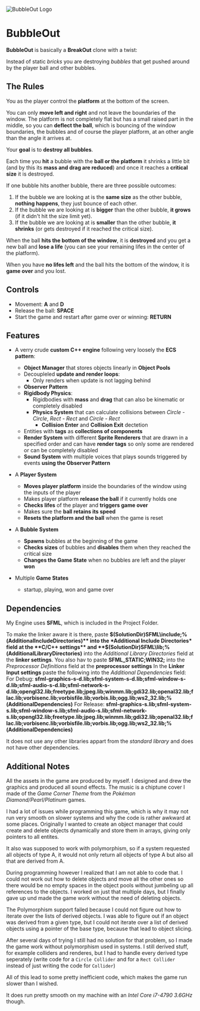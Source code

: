 ![BubbleOut Logo](https://preview.ibb.co/jvBALx/Bubble_Out_Logo.png)
# BubbleOut

**BubbleOut** is basically a **BreakOut** clone with a twist: 

Instead of static *bricks* you are destroying *bubbles* that get pushed around by the player ball and other bubbles.



## The Rules
You as the player control the **platform** at the bottom of the screen.

You can only **move left and right** and not leave the boundaries of the window.
The platform is not completely flat but has a small raised part in the middle, so you can **deflect the ball**,
which is bouncing of the window boundaries, the bubbles and of course the player platform, at an other angle than the angle it 
arrives at.

Your **goal** is to **destroy all bubbles**.

Each time you **hit** a bubble with the **ball or the platform** it shrinks a little bit (and by this its **mass and drag are reduced**)
and once it reaches a **critical size** it is destroyed.

If one bubble hits another bubble, there are three possible outcomes:
1. If the bubble we are looking at is the **same size** as the other bubble, **nothing happens**, they just bounce of each other.
2. If the bubble we are looking at is **bigger** than the other bubble, **it grows** (if it didn't hit the size limit yet).
3. If the bubble we are looking at is **smaller** than the other bubble, **it shrinks** (or gets destroyed if it reached the critical 
size).

When the ball **hits the bottom of the window**, it is **destroyed** and you get a new ball and **lose a life**
(you can see your remaining lifes in the center of the platform).

When you have **no lifes left** and the ball hits the bottom of the window, it is **game over** and you lost.



## Controls
* Movement: **A** and **D**
* Release the ball: **SPACE**
* Start the game and restart after game over or winning: **RETURN**



## Features
* A verry crude **custom C++ engine** following very loosely the **ECS pattern**:
  * **Object Manager** that stores objects linearly in **Object Pools** 
  * Decoupleled **update and render loops**:
    * Only renders when update is not lagging behind
  * **Observer Pattern**
  * **Rigidbody Physics**:
    * Rigidbodies with **mass** and **drag** that can also be kinematic or completely disabled
    * **Physics System** that can calculate collisions between *Circle - Circle*, *Rect - Rect* and *Circle - Rect*
      * **Collision Enter** and **Collision Exit** dectetion
  * Entities with **tags** as **collections of components**
  * **Render System** with different **Sprite Renderers** that are drawn in a specified order and can have **render tags** 
  so only some are rendered or can be completely disabled
  * **Sound System** with multiple voices that plays sounds triggered by events **using the Observer Pattern**


* A **Player System**
  * **Moves player platform** inside the boundaries of the window using the inputs of the player
  * Makes player platform **release the ball** if it currently holds one
  * **Checks lifes** of the player and **triggers game over**
  * Makes sure the **ball retains its speed**
  * **Resets the platform and the ball** when the game is reset
* A **Bubble System**
  * **Spawns** bubbles at the beginning of the game
  * **Checks sizes** of bubbles and **disables** them when they reached the critical size
  * **Changes the Game State** when no bubbles are left and the player **won**
* Multiple **Game States**
  * startup, playing, won and game over
  
  
  
  
## Dependencies
My Engine uses **SFML**, which is included in the Project Folder.

To make the linker aware it is there, paste **$(SolutionDir)SFML\include;%(AdditionalIncludeDirectories)** into the *Additional Include Directories* field at the **C/C++ settings** and **$(SolutionDir)SFML\lib;%(AdditionalLibraryDirectories)** into the *Additional Library Directories* field at the **linker settings**.
You also hav to paste **SFML_STATIC;WIN32;** into the *Preprocessor Definitions* field at the **preprocessor settings**
In the **Linker Input settings** paste the following into the *Additional Dependencies* field:
For Debug: **sfml-graphics-s-d.lib;sfml-system-s-d.lib;sfml-window-s-d.lib;sfml-audio-s-d.lib;sfml-network-s-d.lib;opengl32.lib;freetype.lib;jpeg.lib;winmm.lib;gdi32.lib;openal32.lib;flac.lib;vorbisenc.lib;vorbisfile.lib;vorbis.lib;ogg.lib;ws2_32.lib;%(AdditionalDependencies)**
For Release: **sfml-graphics-s.lib;sfml-system-s.lib;sfml-window-s.lib;sfml-audio-s.lib;sfml-network-s.lib;opengl32.lib;freetype.lib;jpeg.lib;winmm.lib;gdi32.lib;openal32.lib;flac.lib;vorbisenc.lib;vorbisfile.lib;vorbis.lib;ogg.lib;ws2_32.lib;%(AdditionalDependencies)**

It does not use any other libraries appart from the *standard library* and does not have other dependencies.




## Additional Notes
All the assets in the game are produced by myself.
I designed and drew the graphics and produced all sound effects.
The music is a chiptune cover I made of the *Game Corner Theme* from the *Pokémon Diamond/Pearl/Platinum* games.

I had a lot of issues while programming this game, which is why it may not run very smooth on slower systems and why the code is rather
awkward at some places.
Originally I wanted to create an object manager that could create and delete objects dynamically and store them in arrays, giving only 
pointers to all entites.

It also was supposed to work with polymorphism, so if a system requested all objects of type A, it would not only return all objects
of type A but also all that are derived from A.

During programming however I realized that I am not able to code that. I could not work out how to delete objects and move all the other
ones so there would be no empty spaces in the object pools without jumbeling up all references to the objects. I worked on just that 
multiple days, but I finally gave up und made the game work without the need of deleting objects.

The Polymorphism support failed because I could not figure out how to iterate over the lists of derived objects. I was able to figure
out if an object was derived from a given type, but I could not iterate over a list of derived objects using a pointer of the base type,
because that lead to object slicing.

After several days of trying I still had no solution for that problem, so I made the game work without polymorphism used in systems.
I still derived stuff, for example colliders and renderes, but I had to handle every derived type seperately (write code for a 
`Circle Collider` and for a `Rect Collider` instead of just writing the code for `Collider`)

All of this lead to some pretty inefficient code, which makes the game run slower than I wished.

It does run pretty smooth on my machine with an *Intel Core i7-4790 3.6GHz* though.
